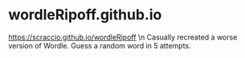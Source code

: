 # wordleRipoff.github.io
https://scraccio.github.io/wordleRipoff \n
Casually recreated a worse version of Wordle. Guess a random word in 5 attempts.
